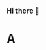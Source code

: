 ### Hi there 👋

<!--
**WangHarris/WangHarris** is a ✨ _special_ ✨ repository because its `README.md` (this file) appears on your GitHub profile.

Here are some ideas to get you started:

- 🔭 I’m currently working on ...
- 🌱 I’m currently learning ...
- 👯 I’m looking to collaborate on ...
- 🤔 I’m looking for help with ...
- 💬 Ask me about ...
- 📫 How to reach me: ...
- 😄 Pronouns: ...
- ⚡ Fun fact: ...
-->


<script src="https://bennettfeely.com/ztext/js/ztext.min.js"></script>
<h1>
   <span data-z data-z-layers="3" data-z-depth="0.5em">A</span>
</h1>
